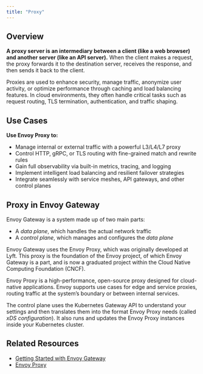 ```yaml
---
title: "Proxy"
---
```


## Overview
**A proxy server is an intermediary between a client (like a web browser) and another server (like an API server).** When the client makes a request, the proxy forwards it to the destination server, receives the response, and then sends it back to the client.

Proxies are used to enhance security, manage traffic, anonymize user activity, or optimize performance through caching and load balancing features. In cloud environments, they often handle critical tasks such as request routing, TLS termination, authentication, and traffic shaping.

## Use Cases

**Use Envoy Proxy to:**
- Manage internal or external traffic with a powerful L3/L4/L7 proxy
- Control HTTP, gRPC, or TLS routing with fine-grained match and rewrite rules
- Gain full observability via built-in metrics, tracing, and logging
- Implement intelligent load balancing and resilient failover strategies
- Integrate seamlessly with service meshes, API gateways, and other control planes

## Proxy in Envoy Gateway
Envoy Gateway is a system made up of two main parts:
- A _data plane_, which handles the actual network traffic
- A _control plane_, which manages and configures the _data plane_

Envoy Gateway uses the Envoy Proxy, which was originally developed at Lyft. This proxy is the foundation of the Envoy project, of which Envoy Gateway is a part, and is now a graduated project within the Cloud Native Computing Foundation (CNCF).

Envoy Proxy is a high-performance, open-source proxy designed for cloud-native applications. Envoy supports use cases for edge and service proxies, routing traffic at the system’s boundary or between internal services.

The control plane uses the Kubernetes Gateway API to understand your settings and then translates them into the format Envoy Proxy needs (called _xDS configuration_). It also runs and updates the Envoy Proxy instances inside your Kubernetes cluster.

## Related Resources
- [Getting Started with Envoy Gateway](../../tasks/quickstart.md)
- [Envoy Proxy](https://www.envoyproxy.io/)
